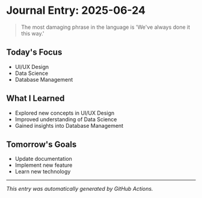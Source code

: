 # Journal Entry: 2025-06-24

> The most damaging phrase in the language is 'We've always done it this way.'

## Today's Focus
- UI/UX Design
- Data Science
- Database Management

## What I Learned
- Explored new concepts in UI/UX Design
- Improved understanding of Data Science
- Gained insights into Database Management

## Tomorrow's Goals
- Update documentation
- Implement new feature
- Learn new technology

---
*This entry was automatically generated by GitHub Actions.*